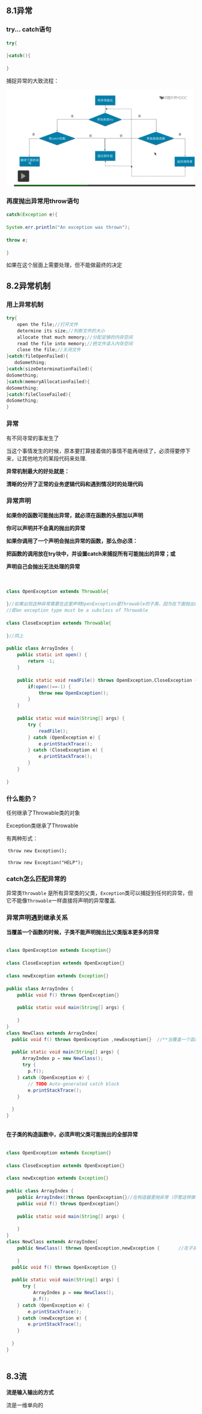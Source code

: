 ## 8.1异常

### try... catch语句

```java
try{

}catch(){

}
```

捕捉异常的大致流程：

![image-20201201221829141](8.异常处理与输入输出.assets/image-20201201221829141.png)

### 再度抛出异常用throw语句

```java
catch(Exception e){

System.err.println("An exception was thrown");

throw e;

}


```

如果在这个层面上需要处理，但不能做最终的决定

## 8.2异常机制

### 用上异常机制

```java
try{
    open the file;//打开文件
    determine its size;//判断文件的大小
    allocate that much memory;//分配足够的内存空间
    read the file into memory;//把文件读入内存空间
    close the file;//关闭文件
}catch(fileOpenFailed){
   doSomething;
}catch(sizeDeterminationFailed){
doSomething;
}catch(memoryAllocationFailed){
doSomething;
}catch(fileCloseFailed){
doSomething;
}
```

### 异常

有不同寻常的事发生了

当这个事情发生的时候，原本要打算接着做的事情不能再继续了，必须得要停下来，让其他地方的某段代码来处理.

**异常机制最大的好处就是：**

**清晰的分开了正常的业务逻辑代码和遇到情况时的处理代码**

### 异常声明

**如果你的函数可能抛出异常，就必须在函数的头部加以声明**

**你可以声明并不会真的抛出的异常**

**如果你调用了一个声明会抛出异常的函数，那么你必须：**

  **把函数的调用放在try块中，并设置catch来捕捉所有可能抛出的异常；或**

**声明自己会抛出无法处理的异常**

```java


class OpenException extends Throwable{   	

}//如果出现这种异常需要在这里声明OpenException是Throwable的子类，因为在下面抛出的异常必须是Throwable类型的
//即an exception type must be a subclass of Throwable 

class CloseException extends Throwable{
	
}//同上

public class ArrayIndex {
    public static int open() {
    	return -1;
    }
    
    public static void readFile() throws OpenException,CloseException {  //如果函数可能会抛出异常就要在这里声明
    	if(open()==-1) {
    		throw new OpenException();
    	}
    }
    
	public static void main(String[] args) {
        try {
			readFile();
		} catch (OpenException e) {
			e.printStackTrace();
		} catch (CloseException e) {
			e.printStackTrace();
		}
	}

}

```

### 什么能扔？

任何继承了Throwable类的对象

Exception类继承了Throwable

  有两种形式：

​       `throw new Exception();`

​     `throw new Exception("HELP");` 

### catch怎么匹配异常的

异常类`Throwable`  是所有异常类的父类，`Exception`类可以捕捉到任何的异常，但它不能像`Throwable`一样直接将声明的异常覆盖.

### 异常声明遇到继承关系

**当覆盖一个函数的时候，子类不能声明抛出比父类版本更多的异常**

```java

class OpenException extends Exception{}

class CloseException extends OpenException{}

class newException extends Exception{}

public class ArrayIndex {
    public void f() throws OpenException{}
    
    public static void main(String[] args) {
    	
    }
}
class NewClass extends ArrayIndex{
  public void f() throws OpenException ,newException{}  //**当覆盖一个函数的时候，子类不能声明抛出比父类版本更多的异常**,即这里的newException需要删除
  
  public static void main(String[] args) {
	  ArrayIndex p = new NewClass();
	  try {
		p.f();
	} catch (OpenException e) {
		// TODO Auto-generated catch block
		e.printStackTrace();
	}
	  
  }
}



```

**在子类的构造函数中，必须声明父类可能抛出的全部异常**

```java

class OpenException extends Exception{}

class CloseException extends OpenException{}

class newException extends Exception{}

public class ArrayIndex {
	public ArrayIndex()throws OpenException{}//在构造器里抛异常（尽管这样做不是很好）
    public void f() throws OpenException{}
    
    public static void main(String[] args) {
    	
    }
}
class NewClass extends ArrayIndex{
	public NewClass() throws OpenException,newException {       //在子类的构造函数中必须声明父类中所有可能抛出的异常，也可以加上子类自己的异常
		
	}
  public void f() throws OpenException {}  
  
  public static void main(String[] args) {
	  try {
		  ArrayIndex p = new NewClass();
		  p.f();
	} catch (OpenException e) {
		e.printStackTrace();
	} catch (newException e) {
		e.printStackTrace();
	}
	  
  }
}



```

## 8.3流

**流是输入输出的方式**

流是一维单向的